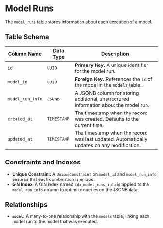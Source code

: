 # Model Runs

The `model_runs` table stores information about each execution of a model.

## Table Schema

| Column Name      | Data Type   | Description                                                                                      |
| ---------------- | ----------- | ------------------------------------------------------------------------------------------------ |
| `id`             | `UUID`      | **Primary Key.** A unique identifier for the model run.                                          |
| `model_id`       | `UUID`      | **Foreign Key.** References the `id` of the model in the `models` table.                         |
| `model_run_info` | `JSONB`     | A JSONB column for storing additional, unstructured information about the model run.             |
| `created_at`     | `TIMESTAMP` | The timestamp when the record was created. Defaults to the current time.                         |
| `updated_at`     | `TIMESTAMP` | The timestamp when the record was last updated. Automatically updates on any modification.       |

## Constraints and Indexes

- **Unique Constraint:** A `UniqueConstraint` on `model_id` and `model_run_info` ensures that each combination is unique.
- **GIN Index:** A GIN index named `idx_model_runs_info` is applied to the `model_run_info` column to optimize queries on the JSONB data.

## Relationships

- **`model`:** A many-to-one relationship with the `models` table, linking each model run to the model that was executed.
